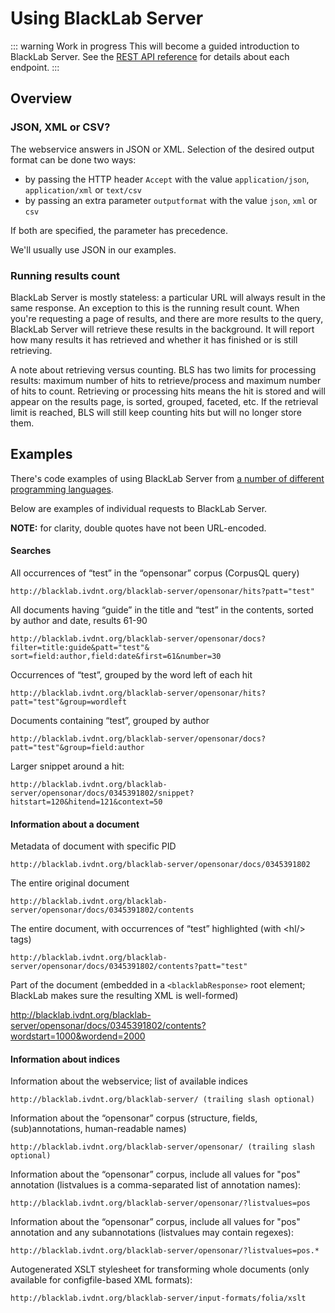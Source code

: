# Using BlackLab Server

::: warning Work in progress
This will become a guided introduction to BlackLab Server. See the [REST API reference](rest-api/) for details about each endpoint.
:::

## Overview

### JSON, XML or CSV?

The webservice answers in JSON or XML. Selection of the desired output format can be done two ways:

- by passing the HTTP header `Accept` with the value `application/json`, `application/xml` or `text/csv`
- by passing an extra parameter `outputformat` with the value `json`, `xml` or `csv`

If both are specified, the parameter has precedence.

We'll usually use JSON in our examples.

### Running results count

BlackLab Server is mostly stateless: a particular URL will always result in the same response. An exception to this is the running result count. When you're requesting a page of results, and there are more results to the query, BlackLab Server will retrieve these results in the background. It will report how many results it has retrieved and whether it has finished or is still retrieving.

A note about retrieving versus counting. BLS has two limits for processing results: maximum number of hits to retrieve/process and maximum number of hits to count. Retrieving or processing hits means the hit is stored and will appear on the results page, is sorted, grouped, faceted, etc. If the retrieval limit is reached, BLS will still keep counting hits but will no longer store them.


## Examples

There's code examples of using BlackLab Server from [a number of different programming languages](from-different-languages.md).

Below are examples of individual requests to BlackLab Server.

**NOTE:** for clarity, double quotes have not been URL-encoded.

#### Searches

All occurrences of “test” in the “opensonar” corpus (CorpusQL query)

    http://blacklab.ivdnt.org/blacklab-server/opensonar/hits?patt="test"

All documents having “guide” in the title and “test” in the contents, sorted by author and date, results 61-90

    http://blacklab.ivdnt.org/blacklab-server/opensonar/docs?filter=title:guide&patt="test"& sort=field:author,field:date&first=61&number=30

Occurrences of “test”, grouped by the word left of each hit

    http://blacklab.ivdnt.org/blacklab-server/opensonar/hits?patt="test"&group=wordleft

Documents containing “test”, grouped by author

    http://blacklab.ivdnt.org/blacklab-server/opensonar/docs?patt="test"&group=field:author

Larger snippet around a hit:

    http://blacklab.ivdnt.org/blacklab-server/opensonar/docs/0345391802/snippet?hitstart=120&hitend=121&context=50

#### Information about a document

Metadata of document with specific PID

    http://blacklab.ivdnt.org/blacklab-server/opensonar/docs/0345391802

The entire original document

    http://blacklab.ivdnt.org/blacklab-server/opensonar/docs/0345391802/contents

The entire document, with occurrences of “test” highlighted (with <hl/\> tags)

    http://blacklab.ivdnt.org/blacklab-server/opensonar/docs/0345391802/contents?patt="test"

Part of the document (embedded in a `<blacklabResponse>` root element; BlackLab makes sure the resulting XML is well-formed)

   http://blacklab.ivdnt.org/blacklab-server/opensonar/docs/0345391802/contents?wordstart=1000&wordend=2000


#### Information about indices

Information about the webservice; list of available indices

    http://blacklab.ivdnt.org/blacklab-server/ (trailing slash optional)

Information about the “opensonar” corpus (structure, fields, (sub)annotations, human-readable names)

    http://blacklab.ivdnt.org/blacklab-server/opensonar/ (trailing slash optional)

Information about the “opensonar” corpus, include all values for "pos" annotation (listvalues is a comma-separated list of annotation names):

    http://blacklab.ivdnt.org/blacklab-server/opensonar/?listvalues=pos

Information about the “opensonar” corpus, include all values for "pos" annotation and any subannotations (listvalues may contain regexes):

    http://blacklab.ivdnt.org/blacklab-server/opensonar/?listvalues=pos.*

Autogenerated XSLT stylesheet for transforming whole documents (only available for configfile-based XML formats):

    http://blacklab.ivdnt.org/blacklab-server/input-formats/folia/xslt

